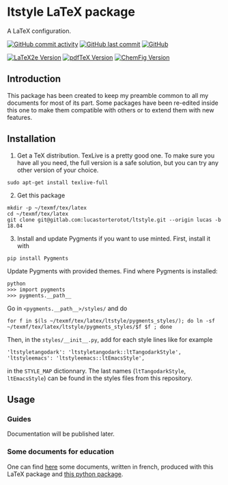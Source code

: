 # ltstyle LaTeX package
A LaTeX configuration.

[![GitHub commit activity](https://img.shields.io/github/commit-activity/y/lucastorterotot/ltstyle.svg)](https://gitlab.com/lucastorterotot/ltstyle/commits)
[![GitHub last commit](https://img.shields.io/github/last-commit/lucastorterotot/ltstyle.svg)](https://gitlab.com/lucastorterotot/ltstyle/commits)
[![GitHub](https://img.shields.io/github/license/lucastorterotot/ltstyle.svg)](https://gitlab.com/lucastorterotot/ltstyle/blob/master/LICENSE)

[![LaTeX2e Version](https://img.shields.io/static/v1?label=LaTeX2e&message=2017-04-15&color=blue)](https://www.latex-project.org/)
[![pdfTeX Version](https://img.shields.io/static/v1?label=pdfTeX&message=3.14159265-2.6-1.40.18&color=blue)](https://www.tug.org/texlive/)
[![ChemFig Version](https://img.shields.io/static/v1?label=ChemFig&message=1.2e&color=blue)](https://ctan.org/pkg/chemfig)

## Introduction

This package has been created to keep my preamble common to all my documents for most of its part. Some packages have been re-edited inside this one to make them compatible with others or to extend them with new features.

## Installation
1. Get a TeX distribution. TexLive is a pretty good one. To make sure you have all you need, the full version is a safe solution, but you can try any other version of your choice.
``` 
sudo apt-get install texlive-full 
```
2. Get this package
```
mkdir -p ~/texmf/tex/latex
cd ~/texmf/tex/latex
git clone git@gitlab.com:lucastorterotot/ltstyle.git --origin lucas -b 18.04
```
3. Install and update Pygments if you want to use minted.
First, install it with
```
pip install Pygments
```
Update Pygments with provided themes.
Find where Pygments is installed:
```
python
>>> import pygments
>>> pygments.__path__
```
Go in `<pygments.__path__>/styles/` and do
```
for f in $(ls ~/texmf/tex/latex/ltstyle/pygments_styles/); do ln -sf ~/texmf/tex/latex/ltstyle/pygments_styles/$f $f ; done
```
Then, in the `styles/__init__.py`, add for each style lines like for example
```
'ltstyletangodark': 'ltstyletangodark::ltTangodarkStyle',
'ltstyleemacs': 'ltstyleemacs::ltEmacsStyle',
```
in the `STYLE_MAP` dictionnary. The last names (`ltTangodarkStyle`, `ltEmacsStyle`) can be found in the styles files from this repository.
## Usage
### Guides
Documentation will be published later.

### Some documents for education
One can find [here](https://www.dropbox.com/sh/kn9fxcoymh2nzmq/AAD4f_ximo6Pj4Mse9UPJIgSa?dl=0) some documents, written in french, produced with this LaTeX package and [this python package](https://gitlab.com/lucastorterotot/ltLaTeXpyplot).

